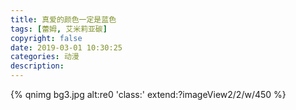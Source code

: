 ```yaml
---
title: 真爱的颜色一定是蓝色
tags: [蕾姆, 艾米莉亚碳]
copyright: false
date: 2019-03-01 10:30:25
categories: 动漫
description:
---
```


{% qnimg bg3.jpg alt:re0 'class:' extend:?imageView2/2/w/450 %}

